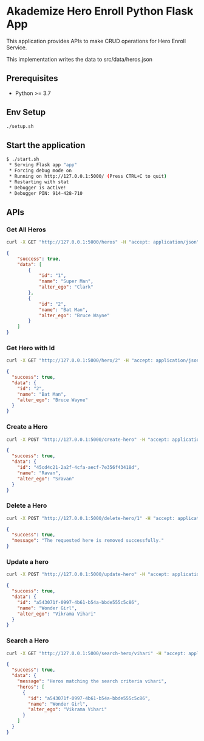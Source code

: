 # Akademize Hero Enroll Python Flask App

This application provides APIs to make CRUD operations for
Hero Enroll Service.

This implementation writes the data to src/data/heros.json

## Prerequisites

- Python >= 3.7

## Env Setup

```bash
./setup.sh
```

## Start the application

```bash
$ ./start.sh
 * Serving Flask app "app"
 * Forcing debug mode on
 * Running on http://127.0.0.1:5000/ (Press CTRL+C to quit)
 * Restarting with stat
 * Debugger is active!
 * Debugger PIN: 914-428-710
```

## APIs

### Get All Heros

```bash
curl -X GET "http://127.0.0.1:5000/heros" -H "accept: application/json"
```

```json
{
    "success": true,
    "data": [
        {
            "id": "1",
            "name": "Super Man",
            "alter_ego": "Clark"
        },
        {
            "id": "2",
            "name": "Bat Man",
            "alter_ego": "Bruce Wayne"
        }
    ]
}
```

### Get Hero with Id

```bash
curl -X GET "http://127.0.0.1:5000/hero/2" -H "accept: application/json"
```

```json
{
  "success": true,
  "data": {
    "id": "2",
    "name": "Bat Man",
    "alter_ego": "Bruce Wayne"
  }
}
```

### Create a Hero

```bash
curl -X POST "http://127.0.0.1:5000/create-hero" -H "accept: application/json" -H "Content-Type: application/json" -d "{ \"name\": \"Ravan\", \"alter_ego\": \"Sravan\"}"
```

```json
{
  "success": true,
  "data": {
    "id": "45cd4c21-2a2f-4cfa-aecf-7e356f43418d",
    "name": "Ravan",
    "alter_ego": "Sravan"
  }
}
```

### Delete a Hero

```bash
curl -X POST "http://127.0.0.1:5000/delete-hero/1" -H "accept: application/json"
```

```json
{
  "success": true,
  "message": "The requested here is removed successfully."
}
```

### Update a hero

```bash
curl -X POST "http://127.0.0.1:5000/update-hero" -H "accept: application/json" -H "Content-Type: application/json" -d "{ \"id\": \"a543071f-0997-4b61-b54a-bbde555c5c86\", \"name\": \"Wonder Girl\", \"alter_ego\": \"Vikrama Vihari\" }"
```

```json
{
  "success": true,
  "data": {
    "id": "a543071f-0997-4b61-b54a-bbde555c5c86",
    "name": "Wonder Girl",
    "alter_ego": "Vikrama Vihari"
  }
}
```

### Search a Hero

```bash
curl -X GET "http://127.0.0.1:5000/search-hero/vihari" -H "accept: application/json"
```

```json
{
  "success": true,
  "data": {
    "message": "Heros matching the search criteria vihari",
    "heros": [
      {
        "id": "a543071f-0997-4b61-b54a-bbde555c5c86",
        "name": "Wonder Girl",
        "alter_ego": "Vikrama Vihari"
      }
    ]
  }
}
```
